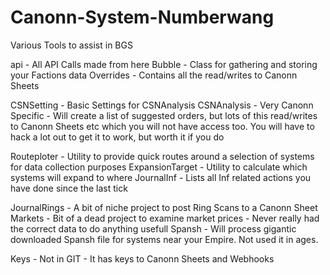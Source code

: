 # Canonn-System-Numberwang
Various Tools to assist in BGS

api - All API Calls made from here
Bubble - Class for gathering and storing your Factions data
Overrides - Contains all the read/writes to Canonn Sheets

CSNSetting - Basic Settings for CSNAnalysis
CSNAnalysis - Very Canonn Specific - Will create a list of suggested orders, but lots of this read/writes to Canonn Sheets etc which you will not have access too. You will have to hack a lot out to get it to work, but worth it if you do

Routeploter - Utility to provide quick routes around a selection of systems for data collection purposes
ExpansionTarget - Utility to calculate which systems will expand to where
JournalInf - Lists all Inf related actions you have done since the last tick

JournalRings - A bit of niche project to post Ring Scans to a Canonn Sheet
Markets - Bit of a dead project to examine market prices - Never really had the correct data to do anything usefull
Spansh - Will process gigantic downloaded Spansh file for systems near your Empire. Not used it in ages.

Keys - Not in GIT - It has keys to Canonn Sheets and Webhooks
